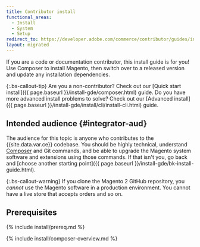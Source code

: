 ```yaml
---
title: Contributor install
functional_areas:
  - Install
  - System
  - Setup
redirect_to: https://developer.adobe.com/commerce/contributor/guides/install/
layout: migrated
---
```


If you are a code or documentation contributor, this install guide is for you! Use Composer to install Magento, then switch over to a released version and update any installation dependencies.

{:.bs-callout-tip}
Are you a non-contributor? Check out our [Quick start install]({{ page.baseurl }}/install-gde/composer.html) guide. Do you have more advanced install problems to solve? Check out our [Advanced install]({{ page.baseurl }}/install-gde/install/cli/install-cli.html) guide.

## Intended audience {#integrator-aud}

The audience for this topic is anyone who contributes to the {{site.data.var.ce}} codebase.
You should be highly technical, understand [Composer](https://glossary.magento.com/composer) and Git commands, and be able to upgrade the Magento system software and extensions using those commands. If that isn't you, go back and [choose another starting point]({{ page.baseurl }}/install-gde/bk-install-guide.html).

{:.bs-callout-warning}
If you clone the Magento 2 GitHub repository, you _cannot_ use the Magento software in a production environment.
You cannot have a live store that accepts orders and so on.

## Prerequisites

{% include install/prereq.md %}

{% include install/composer-overview.md %}
